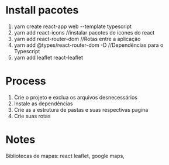 # Install pacotes

1. yarn create react-app web --template typescript
2. yarn add react-icons //instalar pacotes de ícones do react
3. yarn add react-router-dom //Rotas entre a aplicação
4. yarn add @types/react-router-dom -D //Dependências para o Typescript
5. yarn add leaflet react-leaflet

# Process

1. Crie o projeto e exclua os arquivos desnecessários
2. Instale as dependências
3. Crie as a estrutura de pastas e suas respectivas pagina
4. Crie suas rotas

# Notes

Bibliotecas de mapas: react leaflet, google maps,
